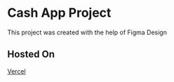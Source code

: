 # Cash App Project

This project was created with the help of Figma Design

## Hosted On
[Vercel](https://cash-app-ruby.vercel.app)